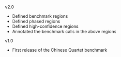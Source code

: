 v2.0 

* Defined benchmark regions
* Defined phased regions 
* Defined high-confidence regions 
* Annotated the benchmark calls in the above regions

v1.0
* First release of the Chinese Quartet benchmark 